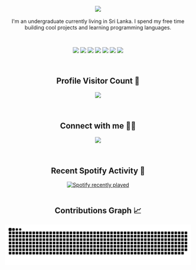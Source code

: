 <p align="center">
  <img src="assets/banner.png" />
</p>

<p align="center">I'm an undergraduate currently living in Sri Lanka. I spend my free time building cool projects and learning programming languages.</p>

<br>

<p align="center">
  <img src="https://img.shields.io/badge/Java-ED8B00?style=for-the-badge&logo=java&logoColor=ED8B00&labelColor=282828">
  <img src="https://img.shields.io/badge/Flutter-02569B?style=for-the-badge&logo=flutter&logoColor=02569B&labelColor=282828">
  <img src="https://img.shields.io/badge/Kotlin-0095D5?&style=for-the-badge&logo=kotlin&logoColor=0095D5&labelColor=282828">
  <img src="https://img.shields.io/badge/firebase-ffca28?style=for-the-badge&logo=firebase&logoColor=ffca28&labelColor=282828">
  <img src="https://img.shields.io/badge/SQLite-003B57?style=for-the-badge&logo=sqlite&logoColor=003B57&labelColor=282828">
  <img src="https://img.shields.io/badge/Android_Studio-3DDC84?style=for-the-badge&logo=android-studio&logoColor=3DDC84&labelColor=282828">
  <img src="https://img.shields.io/badge/VSCode-0078D4?style=for-the-badge&logo=visual%20studio%20code&logoColor=0078D4&labelColor=282828">
</p>

<br>

<h2 align="center"><b>Profile Visitor Count 👀</b></h2>

<p align="center">
  <img src="https://profile-counter.glitch.me/SenithUmesha/count.svg" />
</p>

<br>

<h2 align="center"><b>Connect with me 🤝🏻</b></h2>

<div align="center">
	
[<img src="https://img.shields.io/badge/linkedin-%230077B5.svg?&style=for-the-badge&logo=linkedin&logoColor=0077B5&labelColor=282828" />](https://www.linkedin.com/in/senith-umesha/) 

</div>

<br>

<div align="center">
  <h2><b>Recent Spotify Activity 🎵</b></h2>
  <a href="https://open.spotify.com/user/mzzed1oi84p9xjk7qmqpdpqd7">
    <img src="https://spotify-recently-played-readme.vercel.app/api?user=mzzed1oi84p9xjk7qmqpdpqd7&count=5" alt="Spotify recently played"  />
  </a>
</div>

<br>

<h2 align="center"><b>Contributions Graph 📈</b></h2>

<p align="center">
  <img src="https://raw.githubusercontent.com/SenithUmesha/SenithUmesha/output/snake.svg" alt="Snake animation" />
</p>

